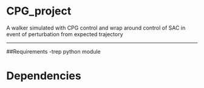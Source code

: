 # CPG_project
A walker simulated with CPG control and wrap around control of SAC in event of perturbation from expected trajectory

***

##Requirements
 -trep python module
   # Dependencies

